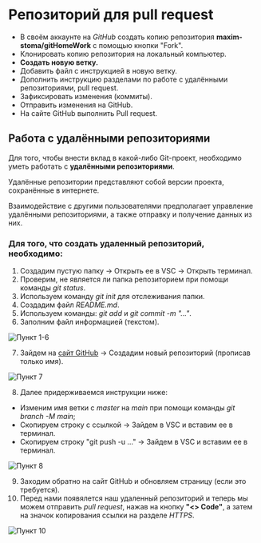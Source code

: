 # Репозиторий для pull request

* В своём аккаунте на *GitHub* создать копию репозитория **maxim-stoma/gitHomeWork** с помощью кнопки "Fork".
* Клонировать копию репозитория на локальный компьютер.
* **Создать новую ветку.**
* Добавить файл с инструкцией в новую ветку.
* Дополнить инструкцию разделами по работе с удалёнными репозиториями, pull request.
* Зафиксировать изменения (коммиты).
* Отправить изменения на GitHub.
* На сайте GitHub выполнить Pull request.

## Работа с удалёнными репозиториями
Для того, чтобы внести вклад в какой-либо Git-проект, необходимо уметь работать с **удалёнными репозиториями**. 

Удалённые репозитории представляют собой версии проекта, сохранённые в интернете.

Взаимодействие с другими пользователями предполагает управление удалёнными репозиториями, а также отправку и получение данных из них.

### Для того, что создать удаленный репозиторий, необходимо:

1. Создадим пустую папку -> Открыть ее в VSC -> Открыть терминал.
2. Проверим, не является ли папка репозиторием при помощи команды *git status*.
3. Используем команду *git init* для отслеживания папки.
4. Создадим файл *README.md*.
5. Используем команды: *git add* и *git commit -m "..."*.
6. Заполним файл информацией (текстом).

![Пункт 1-6](6.png)

7. Зайдем на [сайт GitHub](https://github.com) -> Создадим новый репозиторий (прописав только имя).

![Пункт 7](5.png)

8. Далее придерживаемся инструкции ниже:
* Изменим имя ветки с *master* на *main* при помощи команды *git branch -M main*;
* Скопируем строку с ссылкой -> Зайдем в VSC и вставим ее в терминал.
* Скопируем строку "git push -u ..." -> Зайдем в VSC и вставим ее в терминал.

![Пункт 8](7.png)

9. Заходим обратно на сайт GitHub и обновляем страницу (если это требуется).
10. Перед нами появялется наш удаленный репозиторий и теперь мы можем отправить *pull request*, нажав на кнопку **"<> Code"**, а затем на значок копирования ссылки на разделе *HTTPS*.

![Пункт 10](4.png)